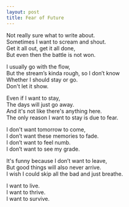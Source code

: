 ```yaml
---
layout: post
title: Fear of Future
---
```


Not really sure what to write about. <br>
Sometimes I want to scream and shout. <br>
Get it all out, get it all done, <br>
But even then the battle is not won. <br>

I usually go with the flow, <br>
But the stream’s kinda rough, so I don’t know <br>
Whether I should stay or go. <br>
Don't let it show. <br>

Even if I want to stay, <br>
The days will just go away. <br>
And it's not like there's anything here. <br>
The only reason I want to stay is due to fear. <br>

I don't want tomorrow to come, <br>
I don’t want these memories to fade. <br>
I don’t want to feel numb. <br>
I don’t want to see my grade. <br>

It's funny because I don’t want to leave, <br>
But good things will also never arrive. <br>
I wish I could skip all the bad and just breathe. <br>

I want to live. <br>
I want to thrive. <br>
I want to survive. <br>